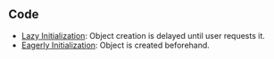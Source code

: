 ## Code
- [Lazy Initialization](Lazy_Initialization): Object creation is delayed until user requests it.
- [Eagerly Initialization](Eagerly_Initialization): Object is created beforehand.

